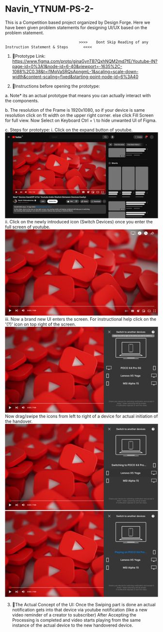# Navin_YTNUM-PS-2-
This is a Competition based project organized by Design Forge. Here we have been given problem statements for designing UI/UX based on the problem statement.

                                      >>>>    Dont Skip Reading of any Instruction Statement & Steps       <<<<

1. 🥇Prototype Link: https://www.figma.com/proto/ginaGynTB7QxhNQM2md7fE/Youtube-IN?page-id=0%3A1&node-id=6-40&viewport=-1635%2C-1088%2C0.38&t=i1MqVaSRQsApngmL-1&scaling=scale-down-width&content-scaling=fixed&starting-point-node-id=6%3A40

2. 🥈Instructions before opening the prototype:
   
  a. Note* its an actual prototype that means you can actually interact with the components.
  
  b. The resolution of the Frame is 1920x1080, so if your device is same resolution click on fit width on the upper right corner. else click Fill Screen for full view.
     Now Select on Keyboard Ctrl + \ to hide unwanted UI of Figma.

  c. Steps for prototype:
    i. Click on the expand button of youtube.
    ![image_alt](https://github.com/Bluepanda-Code/Navin_YTNUM-PS-2-/blob/main/Screen%201%20Click%20the%20Expand%20Button.png?raw=true)
    ii. Click on the newly introduced icon (Switch Devices) once you enter the full screen of youtube.
    ![image_alt](https://github.com/Bluepanda-Code/Navin_YTNUM-PS-2-/blob/main/Screen%202%20Click%20the%20new%20icon%20Switch%20Devices.png?raw=true)
    iii. Now a brand new UI enters the screen. For instructional help click on the '(?)' icon on top right of the screen.
    ![image_alt](https://github.com/Bluepanda-Code/Navin_YTNUM-PS-2-/blob/main/image%2011.png?raw=true)
         Now drag/swipe the icons from left to right of a device for actual initiation of the handover.
         ![image_alt](https://github.com/Bluepanda-Code/Navin_YTNUM-PS-2-/blob/main/image%209.png?raw=true)
         ![image_alt](https://github.com/Bluepanda-Code/Navin_YTNUM-PS-2-/blob/main/image%2010.png?raw=true)

3. 🥉The Actual Concept of the UI:
   Once the Swiping part is done an actual notification gets into that device via youtube notification (like a new video reminder of a creator to subscriber)
   After Accepting the Processing is completed and video starts playing from the same instance of the actual device to the new handovered device.

